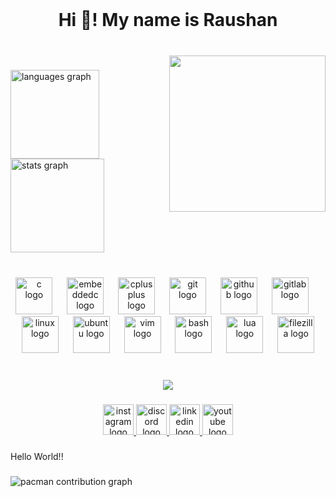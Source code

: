 <br clear="both">

<h1 align="center">Hi 👋! My name is Raushan</h1>

###

<br clear="both">

<img align="right" height="250" src="https://media3.giphy.com/media/v1.Y2lkPTc5MGI3NjExYTdhajg1ZjVqcGFic3N3dmpkdmhhOTAyZGs3bnJmcjFlOGo5dHIxcSZlcD12MV9pbnRlcm5hbF9naWZfYnlfaWQmY3Q9Zw/jBOOXxSJfG8kqMxT11/giphy.gif"  />

###

<div align="left">
  <img src="https://github-readme-stats.vercel.app/api/top-langs?username=Jhonraushan&locale=en&hide_title=false&layout=compact&card_width=320&langs_count=5&theme=darcula&hide_border=true" height="142" alt="languages graph"  />
  <img src="https://github-readme-stats.vercel.app/api?username=Jhonraushan&hide_title=false&hide_rank=false&show_icons=true&include_all_commits=true&count_private=true&disable_animations=false&theme=dracula&locale=en&hide_border=false" height="150" alt="stats graph"  />
</div>

###

<br clear="both">

<div align="center">
  <img src="https://cdn.jsdelivr.net/gh/devicons/devicon/icons/c/c-original.svg" height="59" alt="c logo"  />
  <img width="15" />
  <img src="https://cdn.jsdelivr.net/gh/devicons/devicon/icons/embeddedc/embeddedc-original.svg" height="59" alt="embeddedc logo"  />
  <img width="15" />
  <img src="https://cdn.jsdelivr.net/gh/devicons/devicon/icons/cplusplus/cplusplus-original.svg" height="59" alt="cplusplus logo"  />
  <img width="15" />
  <img src="https://cdn.jsdelivr.net/gh/devicons/devicon/icons/git/git-original.svg" height="59" alt="git logo"  />
  <img width="15" />
  <img src="https://cdn.jsdelivr.net/gh/devicons/devicon/icons/github/github-original.svg" height="59" alt="github logo"  />
  <img width="15" />
  <img src="https://cdn.jsdelivr.net/gh/devicons/devicon/icons/gitlab/gitlab-original.svg" height="59" alt="gitlab logo"  />
  <img width="15" />
  <img src="https://cdn.jsdelivr.net/gh/devicons/devicon/icons/linux/linux-original.svg" height="59" alt="linux logo"  />
  <img width="15" />
  <img src="https://cdn.jsdelivr.net/gh/devicons/devicon/icons/ubuntu/ubuntu-plain.svg" height="59" alt="ubuntu logo"  />
  <img width="15" />
  <img src="https://cdn.jsdelivr.net/gh/devicons/devicon/icons/vim/vim-original.svg" height="59" alt="vim logo"  />
  <img width="15" />
  <img src="https://cdn.jsdelivr.net/gh/devicons/devicon/icons/bash/bash-original.svg" height="59" alt="bash logo"  />
  <img width="15" />
  <img src="https://cdn.jsdelivr.net/gh/devicons/devicon/icons/lua/lua-original.svg" height="59" alt="lua logo"  />
  <img width="15" />
  <img src="https://cdn.jsdelivr.net/gh/devicons/devicon/icons/filezilla/filezilla-plain.svg" height="59" alt="filezilla logo"  />
</div>

###

<br clear="both">

<div align="center">
  <img src="https://profile-counter.glitch.me/Jhonraushan/count.svg?"  />
</div>

###

<div align="center">
  <a href="jhonraushan" target="_blank">
    <img src="https://img.shields.io/static/v1?message=Instagram&logo=instagram&label=&color=E4405F&logoColor=white&labelColor=&style=flat" height="49" alt="instagram logo"  />
  </a>
  <a href="jhonraushan" target="_blank">
    <img src="https://img.shields.io/static/v1?message=Discord&logo=discord&label=&color=7289DA&logoColor=white&labelColor=&style=flat" height="49" alt="discord logo"  />
  </a>
  <a href="https://www.linkedin.com/in/raushan-patel-6a9805228/" target="_blank">
    <img src="https://img.shields.io/static/v1?message=LinkedIn&logo=linkedin&label=&color=0077B5&logoColor=white&labelColor=&style=flat" height="49" alt="linkedin logo"  />
  </a>
  <img src="https://img.shields.io/static/v1?message=Youtube&logo=youtube&label=&color=FF0000&logoColor=white&labelColor=&style=flat" height="49" alt="youtube logo"  />
</div>

###

<p align="left">Hello World!!</p>

###

<picture>
  <source media="(prefers-color-scheme: dark)" srcset="https://raw.githubusercontent.com/Jhonraushan/Jhonraushan/output/pacman-contribution-graph-dark.svg">
  <source media="(prefers-color-scheme: light)" srcset="https://raw.githubusercontent.com/Jhonraushan/Jhonraushan/output/pacman-contribution-graph.svg">
  <img alt="pacman contribution graph" src="https://raw.githubusercontent.com/Jhonraushan/Jhonraushan/output/pacman-contribution-graph.svg">
</picture>

###
